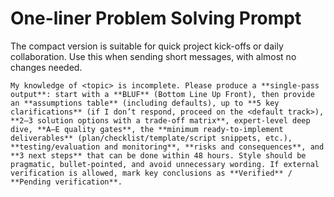 # One-liner Problem Solving Prompt

The compact version is suitable for quick project kick-offs or daily collaboration. Use this when sending short messages, with almost no changes needed.

```
My knowledge of <topic> is incomplete. Please produce a **single-pass output**: start with a **BLUF** (Bottom Line Up Front), then provide an **assumptions table** (including defaults), up to **5 key clarifications** (if I don’t respond, proceed on the <default track>), **2–3 solution options with a trade-off matrix**, expert-level deep dive, **A–E quality gates**, the **minimum ready-to-implement deliverables** (plan/checklist/template/script snippets, etc.), **testing/evaluation and monitoring**, **risks and consequences**, and **3 next steps** that can be done within 48 hours. Style should be pragmatic, bullet-pointed, and avoid unnecessary wording. If external verification is allowed, mark key conclusions as **Verified** / **Pending verification**.
```
